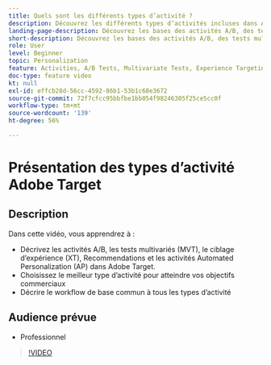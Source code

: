 ```yaml
---
title: Quels sont les différents types d’activité ?
description: Découvrez les différents types d’activités incluses dans Adobe Target et comment elles peuvent vous aider à atteindre vos objectifs. Regardez cette vidéo pour découvrir les principes de base des activités A/B, des tests multivariés (MVT), des activités de ciblage dʼexpérience (XT), de Recommendations et des activités Automated Personalization (AP).
landing-page-description: Découvrez les bases des activités A/B, des tests multivariés, du ciblage d’expérience, de Recommendations et des activités Automated Personalization.
short-description: Découvrez les bases des activités A/B, des tests multivariés, du ciblage d’expérience, de Recommendations et des activités Automated Personalization.
role: User
level: Beginner
topic: Personalization
feature: Activities, A/B Tests, Multivariate Tests, Experience Targeting, Recommendations, Automated Personalization, Visual Experience Composer (VEC)
doc-type: feature video
kt: null
exl-id: effcb28d-56cc-4592-86b1-53b1c68e3672
source-git-commit: 72f7cfcc95bbfbe1bb054f98246305f25ce5cc0f
workflow-type: tm+mt
source-wordcount: '139'
ht-degree: 56%

---
```


# Présentation des types d’activité Adobe Target

## Description

Dans cette vidéo, vous apprendrez à :

* Décrivez les activités A/B, les tests multivariés (MVT), le ciblage d’expérience (XT), Recommendations et les activités Automated Personalization (AP) dans Adobe Target.
* Choisissez le meilleur type d’activité pour atteindre vos objectifs commerciaux
* Décrire le workflow de base commun à tous les types d’activité

## Audience prévue

* Professionnel

>[!VIDEO](https://video.tv.adobe.com/v/17386/?quality=12)
